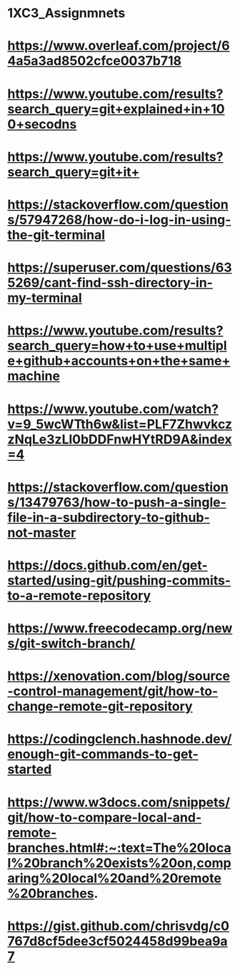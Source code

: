 # 1XC3_Assignmnets
# https://www.overleaf.com/project/64a5a3ad8502cfce0037b718
# https://www.youtube.com/results?search_query=git+explained+in+100+secodns
# https://www.youtube.com/results?search_query=git+it+
# https://stackoverflow.com/questions/57947268/how-do-i-log-in-using-the-git-terminal
# https://superuser.com/questions/635269/cant-find-ssh-directory-in-my-terminal
# https://www.youtube.com/results?search_query=how+to+use+multiple+github+accounts+on+the+same+machine
# https://www.youtube.com/watch?v=9_5wcWTth6w&list=PLF7ZhwvkczzNqLe3zLl0bDDFnwHYtRD9A&index=4
# https://stackoverflow.com/questions/13479763/how-to-push-a-single-file-in-a-subdirectory-to-github-not-master
# https://docs.github.com/en/get-started/using-git/pushing-commits-to-a-remote-repository
# https://www.freecodecamp.org/news/git-switch-branch/
# https://xenovation.com/blog/source-control-management/git/how-to-change-remote-git-repository 
# https://codingclench.hashnode.dev/enough-git-commands-to-get-started
# https://www.w3docs.com/snippets/git/how-to-compare-local-and-remote-branches.html#:~:text=The%20local%20branch%20exists%20on,comparing%20local%20and%20remote%20branches.
# https://gist.github.com/chrisvdg/c0767d8cf5dee3cf5024458d99bea9a7

